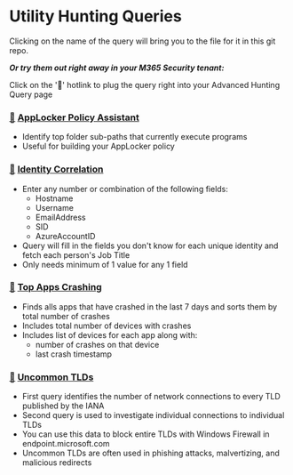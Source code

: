 # Utility Hunting Queries

Clicking on the name of the query will bring you to the file for it in this git repo.

***Or try them out right away in your M365 Security tenant:***

Click on the '🔎' hotlink to plug the query right into your Advanced Hunting Query page

### [🔎](https://security.microsoft.com/v2/advanced-hunting?query=H4sIAAAAAAAAA81YbW_bNhDm5wH7D9qHoA6Qxk22dEO2As2WdR2QLlnTYV8KFIokvyCS7Fpynezlv-_uuaNIyVQSe-s2CLZl8nj33HNHHsmhGZrInJvSZPQ7MyP6rs0E_xL6jU1OT0b9Y_quqHVK75EpqOca72P6F6PtxMzpOSMtCfVlZkFtc_qXk1xibjGWNVyT9MysmtEr2FvAZgwdMiImJFOSLGnUp-YTQspYc2pfUhujiwjvgiQKs0_vkXlDbWLjPcmwTrbK1hZAzHp_Uz_mGJngX7Wmdw7rE_TwL8suCe0EGFlPTH3iwV7DWenhTDCipJ7K47SktsJcKTvCdxtJtoYmM6nnqehidA4lI5iAU4lMCb9TcFEDZQJ57kvAUdlEs_Ywr-BVyDpHYU8jnT7Q2ojec_U6Jkmx-Baj2c5EW2p9y3q4YOnUi3DmIbYM2Ny6wvhrxEJytab_EfUtqW-EbEzBvlieQX9GrXNITQmn5N8IXsXAntN7BQv7nu1wtlkOl6QnBbpu_CbUVlNvZY6haYwoTIBwH3lTUOsJZeoSs8J_f2wu4VutMcypt0YPyxWwXQPL0LzU_JMs3TGH5on5WZFOwe3QvMJMY2QVsrFWuc_NU3Ok76ckO4LVVDX_gH_8ztyI1PuO5vXVQOQuvBXB6Wd2x6RTWk4QfcmnGD7skzTnUA7-Oas4w1548WQtc_B4hihOIfGMPkfm69aok2b-XjTZw3ID4nYGnjn_bN8xtft2XHsF5t0a8ELz_SfN9rbELj2M4nd8hyxxe6TPH_TJzA1iKTOuD3UNbDwbGd2gpaX7JBif3SNlnyHyY6Z-l5gfNcUh92aqneMP0RdiMdIYL7BOrnQmROYRYT2mteItsVTpfOV_j8C08CoVYkBtO-YXlbpoodpp5Hlu-dEIx3RP14wU3LOePrlHDZoDenY9VFItw-N2SeoxfWQMj3poHM5Izxir9-1_FIcUM3mJzLZVzVaDCjPLrjT_10gdmi83jpSM2SRSvyquKWnbPhoJKi5HZIr9T2Sekw8cCaufZ3x1B88rD8c27B7QOryZ5xLRMapCQetxDPwfg4N5y1Kqlvq5CMtvx8oXG7ISdXixVaL6KMy0bUWetX52-vBtx8_Tv8mPj5lr8o35Cjr_XbZ8y5szJyO34e-Qns34O9f98_arTZhbaf1T9068u_qAXVumXts9-vfUbisCS_LOxT_R8S6OT2C8kymwQ7u9Y821FSUcyc96q9SQPsJH6BQqu3RBIfGY42S6aHbnM-xvzhCfJcVPzimvUHEdqpWeZjIdFfcgtTywtg96Hgnt4AbwWWaB63WnRXe6GQGtzWW7N85w1rpt7LV3jD4y2SuGMnEdFefhk0CdXJe0VbJbT9v7YLfrcd6-AYLC87U7KpRLbY_6suF5sP6Fc-s-Le3KMWqtjf-sRrdmWI5eY8bMML-iwNnV3gLEzUzjbMgpxqnm57T3XuZKz-x8suOzfq73AOtZdKnn4bpnTkpeWZn2zN7D3JT9l4v9t8DL90cu-qMWg7K7KRucbd_DOC0idw4UbAtEaYxTzwEhuu_MuNfK00Sx1ibT-e702fuDq4A__r2EvYNIG2vOhwLRvYF8vx8ynlfOObXKblf0OqRdTaH5E9L9jWYQ-3Vr3jW3fbI-3R19Z_0UJwDuK_RmIsIdin-buIQVqRU-G3Z9HntcL5oML83dt2fdeTFtjbBx6MttXg-7ueyq_DuPmUGLpUrvMLJ7OXKr6Tr7uz0z5DV4kBsw9jfXbBOfZBV3GXalp3pXxx7Ol-WlgmQBH-WONOrU-e-a-0zhyd1vDtSP084NoFRP_7bxGeLuj_T3FT9SX1hTG0mfrkvzkta6Q3OEXVtIT7fGhPWE6pesQ918sexxbbZrl0jez0WK36SJ-fmajrui-LC73dKzk2k1lDt3h_gvzOAiDAIYAAA&timeRangeId=week) [AppLocker Policy Assistant](AppLockerPolicy.kusto)
- Identify top folder sub-paths that currently execute programs
- Useful for building your AppLocker policy

### [🔎](https://security.microsoft.com/v2/advanced-hunting?query=H4sIAAAAAAAAA6VVTW_TQBCdMxL_werJlgIVHEEcAk0hqEoQTsQBoSpNNqmLE0e2Uyjqj--bt-utndotAa28M5mdj7ezM5NjOZZABjKSCfav4IfgT2UMbgwukKnEPAlBI2h_gjyGduwk1mJCiwlOB6DvsZ9B8g38Gc5V_7k8g7VGm8tMNqAXYrArf0NpJmvIEvyeSQmaUSuTJfZL0AJSPVvDrpAepDtQI_me1ICfwT6l9wVWzrPCa8TAdOL4DKeB9OUPvKleH0gUyw5eS6en2FOclbQ18JpD5xK_3uFbAL9FkEAaync5wvqB3Lyt3VrRG9mCeyVv3H1zRkx5X5uLlKir2xYuPwvQBLshpoSfcbhOwF0zsgHaDbKVUX5LZAn9aE7nRF_XHrms9fhKmaywDGzG0J66zBbe1xa_MrmC9HFPH5jH3GG992NztWXuVHYOXwXfOHwkeuTjrxHtBay3WCkrpjuSrZyQtoFbf4u_8mPxdsV46fm6ra2rpyxjvqViiw7O7nSv4m2s0tVLzpde4eaVXkQrzekXYlm76F129gb3uK6gkTCbP0kXsFO6cTkaNqryxldg9QYPI7d1xGt2xJI9WzrPS9eZJbpB77nC6TVjBaDaKTvfA4r0F_Vy6rZlT7tqBv1zP3HCRi9HjWqpVjUd6jNhjClVvdTQ9ebmIH8PX_FQDwM_4_qNCfc_t2yrkm5ct5y0v_ledkKdIj86v0aN2rT1NeeMC-Wjf8V6VR_xsx20q-Ul-odJto9CZZ9xwwv8B2mNpk7WlcG2Lmvvod6TlXEH8ykqvF4HAAA&timeRangeId=week) [Identity Correlation](IdentityCorrelation.kusto)

- Enter any number or combination of the following fields:
    - Hostname
    - Username
    - EmailAddress
    - SID
    - AzureAccountID
- Query will fill in the fields you don't know for each unique identity and fetch each person's Job Title
- Only needs minimum of 1 value for any 1 field

### [🔎](https://security.microsoft.com/v2/advanced-hunting?query=H4sIAAAAAAAAA6VVa2vbQBDcz4X-BxEokcGPpqWFFlwIbtMG0pISQz-UUvyQbMeKrFhyHKeP397Z0Z1svWJDMZLPe7uzu7Nz5450xJG-TGUmMVa3shJPlrLBeiZjrENJsPLxePQYYXeAlUaEMoElgmUBu-7HxmtIHw8IDvZCvNfE9WFfSQBMjRsQ6wY7CXdjeSpPUFF9TWviOrBEwB4wTnP4rOEGqylsCXZjeUukCVASWFeoqY0q1asjp_IAyxLRu-uWXGUdh1gF2E24o343zJ1W2pFPiLGeE3kmL-S5fDWVplx15DNWI1YW4_Hhnfq9lNfyyqzfw9dn1rFB_shfHrkJjNdtAblXmELqdYq-I8Ro1gFrU-5j9L0hzwH51Yx39PHkMje7D7Cn_aeT-E3Gp8zscSYzTktZULwItnd4BqhgIa6coIdGZeQZIgOsvph5O9KVv3gfl3TRxu97PMcZTqqva9hG1M22d1uPolVV14R1t9tz1Ke2b8x5luXsURU635BqUrQ8M3mPC6OPZq6afMR5hqT9JPTS-l05gs6UOVe-Y2YteSM_5Be4a0ITf8DfEXFP-D6kigb8LFfX8JjxvM35PWYFukoV5RjFKM-xqUoVPYFCuuxihVn4nJVzoFLsCS8yXaWDfWyVmU937GSqFDjk_bHmKQ3Jq70ZEuP9E7_H-LhQle5t8N0E88pxWU3KZxufKqU1alTZgt-ayA5O4Sg7e31YIvjURS1Zsz0T-c6v2OMS76quqxVv88SYY6oUvTMeStPcdpbe113e7Atzp7noU9V3YW68Mg_FSjTTPeKq2RySl-IdUDyd1r7tYcHubXx9_Y913QdKwpu0quc0wn0EW5lQfKfms8XfxbD44xyrVd3uw6-urJeh2kza9ZxaD_i_qfki3jnzmsxF_ot976usrI5LnvNdzP-p7RD1NcyJrKuxWnl1CqvTyj8EhP5NJgkAAA&timeRangeId=week) [Top Apps Crashing](TopAppsCrashing.kusto)
- Finds alls apps that have crashed in the last 7 days and sorts them by total number of crashes
- Includes total number of devices with crashes
- Includes list of devices for each app along with:
    - number of crashes on that device
  - last crash timestamp

### [🔎](https://security.microsoft.com/v2/advanced-hunting?query=H4sIAAAAAAAAA-1XXW_TQBDcZyT-g2uQ6iA3AV6QiiIoLUVFVSmlFQ-lqhzbbZLGSYidfqCK387s3J3tNEmhEo-VleR8tzc3O7u3d2lJSzzZkAEeTw5lV7YkRyuSoST4HcpUMulIKhO8jeQM3zF-h3hStArp8U3nnMFmBGu1m9I-gc0lLGL85vJUnmA1Xe8DVhuh9wLtFLMVZYJWncEV-grpovUdLWUzQp-ObFvrK7A0vHO8FUQZyjlttGWwExljZo-rNMFO2SjPnN5oX0zWym5AHKdHxaWNT4Cxa4yqEkOunOC7wCcgm5zrDMllnZwK9BtGDbwfy3vx4Y_yHGN0nVo4jCYsI-I2gTLBnJZdv4VxXSuXNa46BkaEdkdu8J2Qe8R1mrBUhr6czOgXwE_FzLhWG-POroFH_b6lfZe-aRTu-uPJCv2JMFKgVWH78gwfhzGmsn2bGfM4zs4paXLMaWB0HnMVtT4FSo78mde3sQTJKGZwClgPmDPqVcD3ekyCct1jeQnF6lrM-qG6a67dLPAoZGRXS6xVIL2dyaVN2upYTKbJnbzaqu2RPc65YrQu5CP6ze7IF0bpAN8ZbBV1R_bvjdIreS1vkCH-EuW25SuY7JXaqUoZImDGA8wLkLG38gPPOyjVlBfoC63Os7qqPgOuHdSQKmYBVHL7IADSLfDMblglYt2vI8wYYDykFy3m7Hy86qpUnsSl8j1boXwq4OExdUg1iIE_ZaXSPWt8mKIvYgXrWu90Z2aMvYfRnHF0VcbUsoiVyNm5TBkR3VXJf8va5Wo638LSF1VjDdE9WaLGua2MN0BJgVDfXX3yG6LXMGiwTq2Qh0-vlEFdL8e0Z8-Iu-dDhzsmsgp5iN4BZnjcPe5U8WyuRvA9sSpV-Z0TLyPLnvwiyuaS86ZtYzxllAObJUd468lP9KbyjbqlC6xPsXaPSqvO8Yy6DXpyU_pbcRsxf93oMl7qa3wvF2Nh6sSUNiMqs7xWhHOnks6tTtQdzLskujI5ZzVKaxFbfGbX69RsVUrgocllrUwBskxPDa3Hvs2-DjCuy7c-UcZkflH2aiZU67le3ROVzSV3jkbB7DXXn3MvTDCqOex6lb9rJ9ZLn9lv1HxYNX2sgY_V639Wrzr3arWh_Bav5JnXfO3bm6miJuVNWP3V_ay3Ns9Whufcp-a-usOKUfDG6O68-7yxxJbPBlpVrdPKkzBCbSJNWCG6xPoCi30yzqzdsrvcIXM4tTmcYTycu72Y7DG1qtr3hzZ-YS0zQ1uz7vdDb_qDO8h_n7XJO3Fm_8Ps0ia19Tgv7--K136wlnUm27wnDMq-ts39mFiBfAKeqTnVLJ_ZGULraY2H2dufsUqHOhf0Wvs-2tv9ADwWn5ezZ9J8lP4Aj1ViFOINAAA&timeRangeId=week) [Uncommon TLDs](UncommonTLDs.kusto)

- First query identifies the number of network connections to every TLD published by the IANA
- Second query is used to investigate individual connections to individual TLDs
- You can use this data to block entire TLDs with Windows Firewall in endpoint.microsoft.com
- Uncommon TLDs are often used in phishing attacks, malvertizing, and malicious redirects
